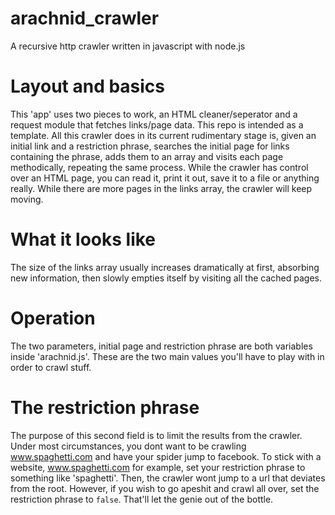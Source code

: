# arachnid_crawler
A recursive http crawler written in javascript with node.js

# Layout and basics
This 'app' uses two pieces to work, an HTML cleaner/seperator and a request module that fetches links/page data.
This repo is intended as a template. All this crawler does in its current rudimentary stage is, given an initial link and a restriction phrase, searches the initial page for links containing the phrase, adds them to an array and visits each page methodically, repeating the same process. While the crawler has control over an HTML page, you can read it, print it out, save it to a file or anything really. While there are more pages in the links array, the crawler will keep moving.

# What it looks like
The size of the links array usually increases dramatically at first, absorbing new information, then slowly empties itself by visiting all the cached pages.

# Operation
The two parameters, initial page and restriction phrase are both variables inside 'arachnid.js'. These are the two main values you'll have to play with in order to crawl stuff.

# The restriction phrase
The purpose of this second field is to limit the results from the crawler. Under most circumstances, you dont want to be crawling www.spaghetti.com and have your spider jump to facebook. To stick with a website, www.spaghetti.com for example, set your restriction phrase to something like 'spaghetti'. Then, the crawler wont jump to a url that deviates from the root. 
However, if you wish to go apeshit and crawl all over, set the restriction phrase to <code>false</code>. That'll let the genie out of the bottle.

